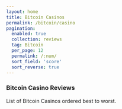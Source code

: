 ```yaml
---
layout: home
title: Bitcoin Casinos
permalink: /bitcoin/casino
pagination: 
  enabled: true
  collection: reviews
  tag: Bitcoin
  per_page: 12
  permalink: /:num/
  sort_field: 'score'
  sort_reverse: true
---
```


### Bitcoin Casino Reviews

List of Bitcoin Casinos ordered best to worst.
